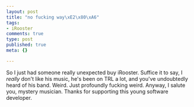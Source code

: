 ```yaml
--- 
layout: post
title: "no fucking way\xE2\x80\xA6"
tags: 
- iRooster
comments: true
type: post
published: true
meta: {}

---
```

So I just had someone really unexpected buy iRooster. Suffice it to say, I <i>really</i> don't like his music, he's been on TRL a lot, and you've undoubtedly heard of his band. Weird. Just profoundly fucking weird. Anyway, I salute you, mystery musician. Thanks for supporting this young software developer.
